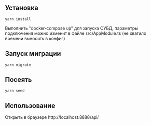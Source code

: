 ## Установка

```
yarn install
```

Выполнить "docker-compose up" для запуска СУБД,
параметры подключения можно изменит в файле src/AppModule.ts (не хватило времени выносить в конфиг)

## Запуск миграции
```
yarn migrate
```
## Посеять
```
yarn seed
```
## Использование

Открыть в браузере http://localhost:8888/api/
